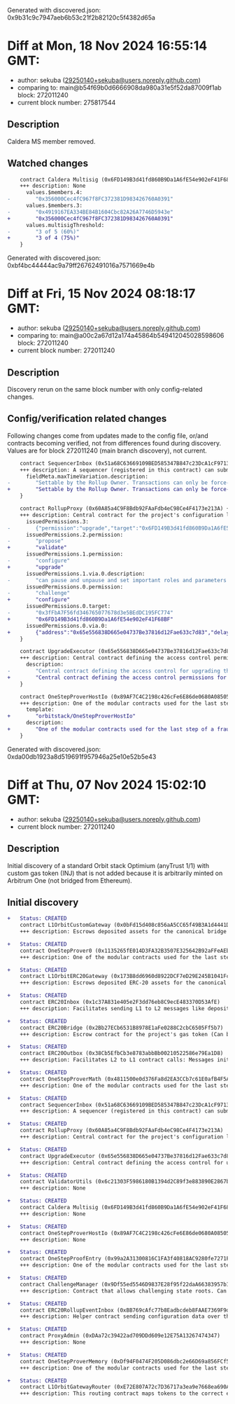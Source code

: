 Generated with discovered.json: 0x9b31c9c7947aeb6b53c21f2b82120c5f4382d65a

# Diff at Mon, 18 Nov 2024 16:55:14 GMT:

- author: sekuba (<29250140+sekuba@users.noreply.github.com>)
- comparing to: main@b54f69b0d6666908da980a31e5f52da87009f1ab block: 272011240
- current block number: 275817544

## Description

Caldera MS member removed.

## Watched changes

```diff
    contract Caldera Multisig (0x6FD149B3d41fd860B9Da1A6fE54e902eF41F68BF) {
    +++ description: None
      values.$members.4:
-        "0x356000Cec4fC967f8FC372381D983426760A0391"
      values.$members.3:
-        "0x4919167EA334BE84B1604Cbc82A26A7746D5943e"
+        "0x356000Cec4fC967f8FC372381D983426760A0391"
      values.multisigThreshold:
-        "3 of 5 (60%)"
+        "3 of 4 (75%)"
    }
```

Generated with discovered.json: 0xbf4bc44444ac9a79ff26762491016a7571669e4b

# Diff at Fri, 15 Nov 2024 08:18:17 GMT:

- author: sekuba (<29250140+sekuba@users.noreply.github.com>)
- comparing to: main@a00c2a67d12a174a45864b549412045028598606 block: 272011240
- current block number: 272011240

## Description

Discovery rerun on the same block number with only config-related changes.

## Config/verification related changes

Following changes come from updates made to the config file,
or/and contracts becoming verified, not from differences found during
discovery. Values are for block 272011240 (main branch discovery), not current.

```diff
    contract SequencerInbox (0x51a68C63669109BED585347B847c23DcA1cF9713) {
    +++ description: A sequencer (registered in this contract) can submit transaction batches or commitments here.
      fieldMeta.maxTimeVariation.description:
-        "Settable by the Rollup Owner. Transactions can only be force-included after `delayBlocks` window (Sequencer-only) has passed."
+        "Settable by the Rollup Owner. Transactions can only be force-included after the `delayBlocks` window (Sequencer-only) has passed."
    }
```

```diff
    contract RollupProxy (0x60A85a4C9F8Bdb92FAaFdb4eC98Ce4F4173e213A) {
    +++ description: Central contract for the project's configuration like its execution logic hash (`wasmModuleRoot`) and addresses of the other system contracts. Entry point for Proposers creating new Rollup Nodes (state commitments) and Challengers submitting fraud proofs (In the Orbit stack, these two roles are both held by the Validators).
      issuedPermissions.3:
-        {"permission":"upgrade","target":"0x6FD149B3d41fd860B9Da1A6fE54e902eF41F68BF","via":[{"address":"0x65e556838D665e04737Be37816d12Fae633c7d83","delay":0}]}
      issuedPermissions.2.permission:
-        "propose"
+        "validate"
      issuedPermissions.1.permission:
-        "configure"
+        "upgrade"
      issuedPermissions.1.via.0.description:
-        "can pause and unpause and set important roles and parameters in the system contracts: Can delegate Sequencer management to a BatchPosterManager address, manage data availability and DACs, set the Sequencer-only window, introduce an allowList to the bridge and whitelist Inboxes/Outboxes."
      issuedPermissions.0.permission:
-        "challenge"
+        "configure"
      issuedPermissions.0.target:
-        "0x3fFbA7F56fd346765077678d3e5BEdDC195FC774"
+        "0x6FD149B3d41fd860B9Da1A6fE54e902eF41F68BF"
      issuedPermissions.0.via.0:
+        {"address":"0x65e556838D665e04737Be37816d12Fae633c7d83","delay":0,"description":"can pause and unpause and set important roles and parameters in the system contracts: Can delegate Sequencer management to a BatchPosterManager address, manage data availability and DACs, set the Sequencer-only window, introduce an allowList to the bridge and whitelist Inboxes/Outboxes."}
    }
```

```diff
    contract UpgradeExecutor (0x65e556838D665e04737Be37816d12Fae633c7d83) {
    +++ description: Central contract defining the access control permissions for upgrading the system contract implementations.
      description:
-        "Central contract defining the access control for upgrading the system contract implementations."
+        "Central contract defining the access control permissions for upgrading the system contract implementations."
    }
```

```diff
    contract OneStepProverHostIo (0x89AF7C4C2198c426cFe6E86de0680A0850503e06) {
    +++ description: One of the modular contracts used for the last step of a fraud proof, which is simulated inside a WASM virtual machine.
      template:
+        "orbitstack/OneStepProverHostIo"
      description:
+        "One of the modular contracts used for the last step of a fraud proof, which is simulated inside a WASM virtual machine."
    }
```

Generated with discovered.json: 0xda00db1923a8d519691f957946a25e10e52b5e43

# Diff at Thu, 07 Nov 2024 15:02:10 GMT:

- author: sekuba (<29250140+sekuba@users.noreply.github.com>)
- current block number: 272011240

## Description

Initial discovery of a standard Orbit stack Optimium (anyTrust 1/1) with custom gas token (INJ) that is not added because it is arbitrarily minted on Arbitrum One (not bridged from Ethereum).

## Initial discovery

```diff
+   Status: CREATED
    contract L1OrbitCustomGateway (0x0bFd15d408c856aA5CC65f49B3A1d4441D9Cb11e)
    +++ description: Escrows deposited assets for the canonical bridge that are externally governed or need custom token contracts with e.g. minting rights or upgradeability.
```

```diff
+   Status: CREATED
    contract OneStepProver0 (0x1135265fE014D3FA32B3507E325642B92aFFeAEb)
    +++ description: One of the modular contracts used for the last step of a fraud proof, which is simulated inside a WASM virtual machine.
```

```diff
+   Status: CREATED
    contract L1OrbitERC20Gateway (0x173B8dd6960d8922DCF7eD29E245B1041Fcf71Ae)
    +++ description: Escrows deposited ERC-20 assets for the canonical Bridge. Upon depositing, a generic token representation will be minted at the destination. Withdrawals are initiated by the Outbox contract.
```

```diff
+   Status: CREATED
    contract ERC20Inbox (0x1c37A831e405e2F3dd76eb8C9ecE483370D53AfE)
    +++ description: Facilitates sending L1 to L2 messages like depositing ETH, but does not escrow funds.
```

```diff
+   Status: CREATED
    contract ERC20Bridge (0x2Bb27ECb6531B8978E1aFe0288C2cbC6505Ff5b7)
    +++ description: Escrow contract for the project's gas token (Can be different from ETH). Keeps a list of allowed Inboxes and Outboxes for canonical bridge messaging.
```

```diff
+   Status: CREATED
    contract ERC20Outbox (0x38Cb5EfbCb3e8783abbBb00210522586e79Ea1D8)
    +++ description: Facilitates L2 to L1 contract calls: Messages initiated from L2 (for example withdrawal messages) eventually resolve in execution on L1.
```

```diff
+   Status: CREATED
    contract OneStepProverMath (0x4811500e0d376Fa8d2EA3CCb7c61E0afB4F5A7f1)
    +++ description: One of the modular contracts used for the last step of a fraud proof, which is simulated inside a WASM virtual machine.
```

```diff
+   Status: CREATED
    contract SequencerInbox (0x51a68C63669109BED585347B847c23DcA1cF9713)
    +++ description: A sequencer (registered in this contract) can submit transaction batches or commitments here.
```

```diff
+   Status: CREATED
    contract RollupProxy (0x60A85a4C9F8Bdb92FAaFdb4eC98Ce4F4173e213A)
    +++ description: Central contract for the project's configuration like its execution logic hash (`wasmModuleRoot`) and addresses of the other system contracts. Entry point for Proposers creating new Rollup Nodes (state commitments) and Challengers submitting fraud proofs (In the Orbit stack, these two roles are both held by the Validators).
```

```diff
+   Status: CREATED
    contract UpgradeExecutor (0x65e556838D665e04737Be37816d12Fae633c7d83)
    +++ description: Central contract defining the access control for upgrading the system contract implementations.
```

```diff
+   Status: CREATED
    contract ValidatorUtils (0x6c21303F5986180B1394d2C89f3e883890E2867b)
    +++ description: None
```

```diff
+   Status: CREATED
    contract Caldera Multisig (0x6FD149B3d41fd860B9Da1A6fE54e902eF41F68BF)
    +++ description: None
```

```diff
+   Status: CREATED
    contract OneStepProverHostIo (0x89AF7C4C2198c426cFe6E86de0680A0850503e06)
    +++ description: None
```

```diff
+   Status: CREATED
    contract OneStepProofEntry (0x99a2A31300816C1FA3f40818AC9280fe7271F878)
    +++ description: One of the modular contracts used for the last step of a fraud proof, which is simulated inside a WASM virtual machine.
```

```diff
+   Status: CREATED
    contract ChallengeManager (0x9Df55ed5546D9837E28f95f22daA66383957b16f)
    +++ description: Contract that allows challenging state roots. Can be called through the RollupProxy by Validators or the UpgradeExecutor.
```

```diff
+   Status: CREATED
    contract ERC20RollupEventInbox (0xBB769cAfc77b8Eadbcdeb8FAAE7369F9df244754)
    +++ description: Helper contract sending configuration data over the bridge during the systems initialization.
```

```diff
+   Status: CREATED
    contract ProxyAdmin (0xDAa72c39422ad709DDd609e12E75A13267474347)
    +++ description: None
```

```diff
+   Status: CREATED
    contract OneStepProverMemory (0xDf94F0474F205D086dbc2e66D69a856FCf520622)
    +++ description: One of the modular contracts used for the last step of a fraud proof, which is simulated inside a WASM virtual machine.
```

```diff
+   Status: CREATED
    contract L1OrbitGatewayRouter (0xE72E807A72c7D36717a3ea9e7668ea690A2bf0E1)
    +++ description: This routing contract maps tokens to the correct escrow (gateway) to be then bridged with canonical messaging.
```
